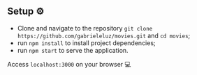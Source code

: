 ## Setup :gear:
- Clone and navigate to the repository `git clone https://github.com/gabrieleluz/movies.git` and `cd movies`;
- run `npm install` to install project dependencies;
- run `npm start` to serve the application.

Access `localhost:3000` on your browser :computer:

